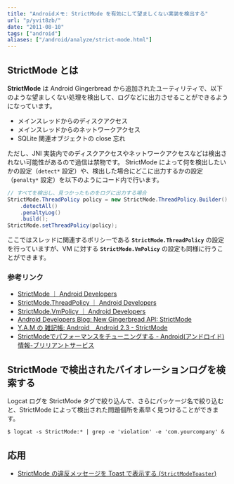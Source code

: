 ```yaml
---
title: "Androidメモ: StrictMode を有効にして望ましくない実装を検出する"
url: "p/yvit8zb/"
date: "2011-08-10"
tags: ["android"]
aliases: ["/android/analyze/strict-mode.html"]
---
```


StrictMode とは
----

**StrictMode** は Android Gingerbread から追加されたユーティリティで、以下のような望ましくない処理を検出して、ログなどに出力させることができるようになっています。

* メインスレッドからのディスクアクセス
* メインスレッドからのネットワークアクセス
* SQLite 関連オブジェクトの close 忘れ

ただし、JNI 実装内でのディスクアクセスやネットワークアクセスなどは検出されない可能性があるので過信は禁物です。
StrictMode によって何を検出したいかの設定（`detect*` 設定）や、検出した場合にどこに出力するかの設定（`penalty*` 設定）を以下のようにコード内で行います。

```java
// すべてを検出し、見つかったものをログに出力する場合
StrictMode.ThreadPolicy policy = new StrictMode.ThreadPolicy.Builder()
    .detectAll()
    .penaltyLog()
    .build();
StrictMode.setThreadPolicy(policy);
```

ここではスレッドに関連するポリシーである **`StrictMode.ThreadPolicy`** の設定を行っていますが、VM に対する **`StrictMode.VmPolicy`** の設定も同様に行うことができます。

### 参考リンク

- [StrictMode ｜ Android Developers](https://developer.android.com/reference/android/os/StrictMode.html)
- [StrictMode.ThreadPolicy ｜ Android Developers](https://developer.android.com/reference/android/os/StrictMode.ThreadPolicy.Builder.html)
- [StrictMode.VmPolicy ｜ Android Developers](https://developer.android.com/reference/android/os/StrictMode.VmPolicy.Builder.html)
- [Android Developers Blog: New Gingerbread API: StrictMode](https://android-developers.blogspot.com/2010/12/new-gingerbread-api-strictmode.html)
- [Y.A.M の 雑記帳: Android　Android 2.3 - StrictMode](https://y-anz-m.blogspot.com/2010/12/androidandroid-23-strictmode.html)
- [StrictModeでパフォーマンスをチューニングする - Android(アンドロイド)情報-ブリリアントサービス](https://d.hatena.ne.jp/bs-android/20101229/1293582940)


StrictMode で検出されたバイオレーションログを検索する
----

Logcat ログを StrictMode タグで絞り込んで、さらにパッケージ名で絞り込むと、StrictMode によって検出された問題個所を素早く見つけることができます。

```console
$ logcat -s StrictMode:* | grep -e 'violation' -e 'com.yourcompany' &
```


応用
----

- [StrictMode の違反メッセージを Toast で表示する (`StrictModeToaster`)](/p/gv2dqi3/)

